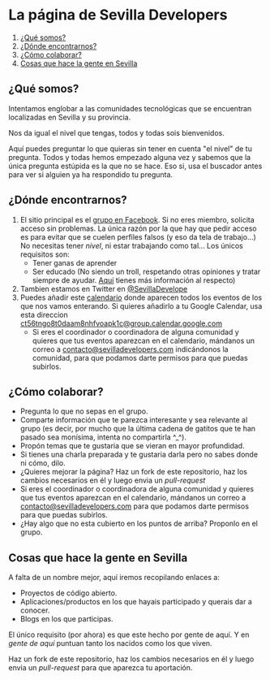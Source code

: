 # La página de Sevilla Developers

1. [¿Qué somos?](#qué-somos)
1. [¿Dónde encontrarnos?](#dónde-encontrarnos)
1. [¿Cómo colaborar?](#cómo-colaborar)
1. [Cosas que hace la gente en Sevilla](#cosas-que-hace-la-gente-en-sevilla)


## ¿Qué somos?

Intentamos englobar a las comunidades tecnológicas que se encuentran localizadas en Sevilla y su provincia.

Nos da igual el nivel que tengas, todos y todas sois bienvenidos.

Aquí puedes preguntar lo que quieras sin tener en cuenta "el nivel" de tu pregunta. 
Todos y todas hemos empezado alguna vez y sabemos que la única pregunta estúpida es la que no se hace. Eso si, usa el buscador antes para ver si alguien ya ha respondido tu pregunta.

 

## ¿Dónde encontrarnos?
1. El sitio principal es el [grupo en Facebook](https://www.facebook.com/groups/sevilladevelopers/). Si no eres miembro, solicita acceso sin problemas.
La única razón por la que hay que pedir acceso es para evitar que se cuelen perfiles falsos (y eso da tela de trabajo...) No necesitas tener *nivel*, ni 
estar trabajando como tal... Los únicos requisitos son:
    * Tener ganas de aprender
    * Ser educado (No siendo un troll, respetando otras opiniones y tratar siempre de ayudar. [Aquí](http://berlincodeofconduct.org/es/) tienes más información al respecto)
1. Tambien estamos en Twitter en [@SevillaDevelope](https://twitter.com/SevillaDevelope)
1. Puedes añadir este [calendario](https://calendar.google.com/calendar/embed?src=ct56tngo8t0daam8nhfvoapk1c@group.calendar.google.com&ctz=Europe/Madrid) 
donde aparecen todos los eventos de los que nos vamos enterando.
Si quieres añadirlo a tu Google Calendar, usa esta direccion ct56tngo8t0daam8nhfvoapk1c@group.calendar.google.com
    * Si eres el coordinador o coordinadora de alguna comunidad y quieres que tus eventos aparezcan en el calendario, mándanos un correo a contacto@sevilladevelopers.com indicándonos la comunidad, para que podamos darte permisos para que puedas subirlos.
  
## ¿Cómo colaborar?
* Pregunta lo que no sepas en el grupo.
* Comparte información que te parezca interesante y sea relevante al grupo (es decir, por mucho que la última cadena de gatitos que te han pasado sea monísima, intenta no compartirla ^_^).
* Propón temas que te gustaria que se vieran en mayor profundidad.
* Si tienes una charla preparada y te gustaria darla pero no sabes donde ni cómo, dilo.
* ¿Quieres mejorar la página? Haz un fork de este repositorio, haz los cambios necesarios en él y luego envia un *pull-request* 
* Si eres el coordinador o coordinadora de alguna comunidad y quieres que tus eventos aparezcan en el calendario, mándanos un correo a contacto@sevilladevelopers.com para que podamos darte permisos para que puedas subirlos.
* ¿Hay algo que no esta cubierto en los puntos de arriba? Proponlo en el grupo.

## Cosas que hace la gente en Sevilla
A falta de un nombre mejor, aquí iremos recopilando enlaces a:
* Proyectos de código abierto.
* Aplicaciones/productos en los que hayais participado y querais dar a conocer.
* Blogs en los que participas.

El único requisito (por ahora) es que este hecho por gente de aquí. Y en *gente de aquí* puntuan tanto los nacidos como los que viven.

Haz un fork de este repositorio, haz los cambios necesarios en él y luego envia un *pull-request* para que aparezca tu aportación.